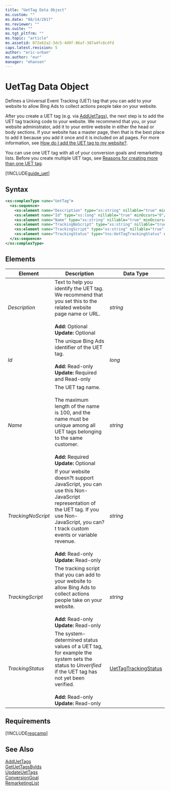 ```yaml
---
title: "UetTag Data Object"
ms.custom: ""
ms.date: "08/14/2017"
ms.reviewer: ""
ms.suite: ""
ms.tgt_pltfrm: ""
ms.topic: "article"
ms.assetid: 072e62a2-3dc5-4d9f-86af-387a4fc8cdfd
caps.latest.revision: 5
author: "eric-urban"
ms.author: "eur"
manager: "ehansen"
---
```

# UetTag Data Object
Defines a Universal Event Tracking (UET) tag that you can add to your website to allow Bing Ads to collect actions people take on your website.

After you create a UET tag (e.g. via [AddUetTags](../campaign-api/adduettags-service-operation.md)), the next step is to add the UET tag tracking code to your website. We recommend that you, or your website administrator, add it to your entire website in either the head or body sections. If your website has a master page, then that is the best place to add it because you add it once and it is included on all pages. For more information, see [How do I add the UET tag to my website?](https://help.bingads.microsoft.com/#apex/3/en/56688/2).

You can use one UET tag with all of your conversion goals and remarketing lists. Before you create multiple UET tags, see [Reasons for creating more than one UET tag](https://help.bingads.microsoft.com/#apex/3/en/56685/2).

[!INCLUDE[guide_uet](../campaign-api/includes/guide-uet.md)]

## Syntax

```xml
<xs:complexType name="UetTag">
  <xs:sequence>
    <xs:element name="Description" type="xs:string" nillable="true" minOccurs="0"/>
    <xs:element name="Id" type="xs:long" nillable="true" minOccurs="0"/>
    <xs:element name="Name" type="xs:string" nillable="true" minOccurs="0"/>
    <xs:element name="TrackingNoScript" type="xs:string" nillable="true" minOccurs="0"/>
    <xs:element name="TrackingScript" type="xs:string" nillable="true" minOccurs="0"/>
    <xs:element name="TrackingStatus" type="tns:UetTagTrackingStatus" nillable="true" minOccurs="0"/>
  </xs:sequence>
</xs:complexType>
```

## <a name="Elements"></a>Elements

|Element|Description|Data Type|
|-----------|---------------|-------------|
|*Description*|Text to help you identify the UET tag. We recommend that you set this to the related website page name or URL.<br /><br />**Add:** Optional<br />**Update:** Optional|*string*|
|*Id*|The unique Bing Ads identifier of the UET tag.<br /><br />**Add:** Read-only<br />**Update:** Required and Read-only|*long*|
|*Name*|The UET tag name.<br/><br/>The maximum length of the name is 100, and the name must be unique among all UET tags belonging to the same customer.<br /><br />**Add:** Required<br />**Update:** Optional|*string*|
|*TrackingNoScript*|If your website doesn?t support JavaScript, you can use this Non-JavaScript representation of the UET tag. If you use Non-JavaScript, you can?t track custom events or variable revenue.<br /><br />**Add:** Read-only<br />**Update:** Read-only|*string*|
|*TrackingScript*|The tracking script that you can add to your website to allow Bing Ads to collect actions people take on your website.<br /><br />**Add:** Read-only<br />**Update:** Read-only|*string*|
|*TrackingStatus*|The system-determined status values of a UET tag, for example the system sets the status to *Unverified* if the UET tag has not yet been verified.<br /><br />**Add:** Read-only<br />**Update:** Read-only|[UetTagTrackingStatus](../campaign-api/uettagtrackingstatus-value-set.md)|

## Requirements
[!INCLUDE[reqcamp](../campaign-api/includes/reqcamp.md)]

## See Also
[AddUetTags](../campaign-api/adduettags-service-operation.md)  
[GetUetTagsByIds](../campaign-api/getuettagsbyids-service-operation.md)  
[UpdateUetTags](../campaign-api/updateuettags-service-operation.md)  
[ConversionGoal](../campaign-api/conversiongoal-data-object.md)  
[RemarketingList](../campaign-api/remarketinglist-data-object.md)  
